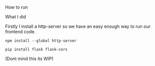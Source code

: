 
How to run

What I did

Firstly I install a http-server so we have an easy enough way to run our frontend code.

`npm install --global http-server`

`pip install flask flask-cors`

(Dont mind this its WIP)
